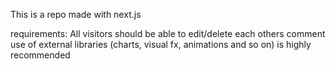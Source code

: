 This is a repo made with next.js

requirements:
All visitors should be able to edit/delete each others comment
use of external libraries (charts, visual fx, animations and so on) is highly recommended
